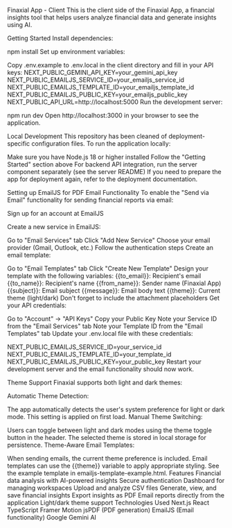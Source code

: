 Finaxial App - Client
This is the client side of the Finaxial App, a financial insights tool that helps users analyze financial data and generate insights using AI.

Getting Started
Install dependencies:

npm install
Set up environment variables:

Copy .env.example to .env.local in the client directory and fill in your API keys:
NEXT_PUBLIC_GEMINI_API_KEY=your_gemini_api_key
NEXT_PUBLIC_EMAILJS_SERVICE_ID=your_emailjs_service_id
NEXT_PUBLIC_EMAILJS_TEMPLATE_ID=your_emailjs_template_id
NEXT_PUBLIC_EMAILJS_PUBLIC_KEY=your_emailjs_public_key
NEXT_PUBLIC_API_URL=http://localhost:5000
Run the development server:

npm run dev
Open http://localhost:3000 in your browser to see the application.

Local Development
This repository has been cleaned of deployment-specific configuration files. To run the application locally:

Make sure you have Node.js 18 or higher installed
Follow the "Getting Started" section above
For backend API integration, run the server component separately (see the server README)
If you need to prepare the app for deployment again, refer to the deployment documentation.

Setting up EmailJS for PDF Email Functionality
To enable the "Send via Email" functionality for sending financial reports via email:

Sign up for an account at EmailJS

Create a new service in EmailJS:

Go to "Email Services" tab
Click "Add New Service"
Choose your email provider (Gmail, Outlook, etc.)
Follow the authentication steps
Create an email template:

Go to "Email Templates" tab
Click "Create New Template"
Design your template with the following variables:
{{to_email}}: Recipient's email
{{to_name}}: Recipient's name
{{from_name}}: Sender name (Finaxial App)
{{subject}}: Email subject
{{message}}: Email body text
{{theme}}: Current theme (light/dark)
Don't forget to include the attachment placeholders
Get your API credentials:

Go to "Account" → "API Keys"
Copy your Public Key
Note your Service ID from the "Email Services" tab
Note your Template ID from the "Email Templates" tab
Update your .env.local file with these credentials:

NEXT_PUBLIC_EMAILJS_SERVICE_ID=your_service_id
NEXT_PUBLIC_EMAILJS_TEMPLATE_ID=your_template_id
NEXT_PUBLIC_EMAILJS_PUBLIC_KEY=your_public_key
Restart your development server and the email functionality should now work.

Theme Support
Finaxial supports both light and dark themes:

Automatic Theme Detection:

The app automatically detects the user's system preference for light or dark mode.
This setting is applied on first load.
Manual Theme Switching:

Users can toggle between light and dark modes using the theme toggle button in the header.
The selected theme is stored in local storage for persistence.
Theme-Aware Email Templates:

When sending emails, the current theme preference is included.
Email templates can use the {{theme}} variable to apply appropriate styling.
See the example template in emailjs-template-example.html.
Features
Financial data analysis with AI-powered insights
Secure authentication
Dashboard for managing workspaces
Upload and analyze CSV files
Generate, view, and save financial insights
Export insights as PDF
Email reports directly from the application
Light/dark theme support
Technologies Used
Next.js
React
TypeScript
Framer Motion
jsPDF (PDF generation)
EmailJS (Email functionality)
Google Gemini AI
